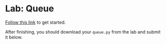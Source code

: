 # Lab: Queue

[Follow this link](https://lab.cs50.io/minprog/objects/master/queue/lab) to get started.

After finishing, you should download your `queue.py` from the lab and submit it below.
